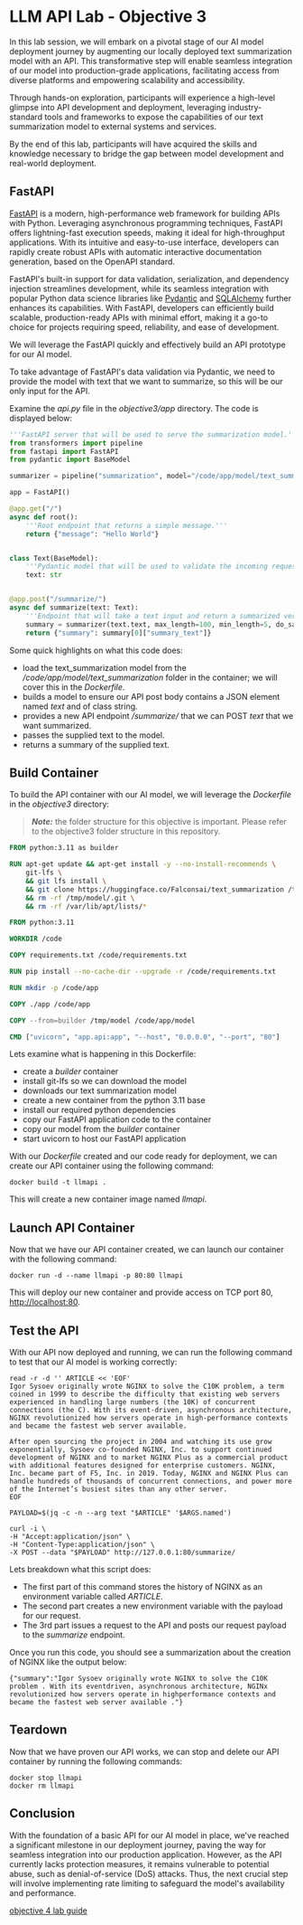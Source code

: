 # LLM API Lab - Objective 3

In this lab session, we will embark on a pivotal stage of our AI model deployment journey by augmenting our locally deployed text summarization model with an API. This transformative step will enable seamless integration of our model into production-grade applications, facilitating access from diverse platforms and empowering scalability and accessibility.

Through hands-on exploration, participants will experience a high-level glimpse into API development and deployment, leveraging industry-standard tools and frameworks to expose the capabilities of our text summarization model to external systems and services.

By the end of this lab, participants will have acquired the skills and knowledge necessary to bridge the gap between model development and real-world deployment.

## FastAPI

[FastAPI](https://fastapi.tiangolo.com/) is a modern, high-performance web framework for building APIs with Python. Leveraging asynchronous programming techniques, FastAPI offers lightning-fast execution speeds, making it ideal for high-throughput applications. With its intuitive and easy-to-use interface, developers can rapidly create robust APIs with automatic interactive documentation generation, based on the OpenAPI standard.

FastAPI's built-in support for data validation, serialization, and dependency injection streamlines development, while its seamless integration with popular Python data science libraries like [Pydantic](https://docs.pydantic.dev/latest/) and [SQLAlchemy](https://www.sqlalchemy.org/) further enhances its capabilities. With FastAPI, developers can efficiently build scalable, production-ready APIs with minimal effort, making it a go-to choice for projects requiring speed, reliability, and ease of development.

We will leverage the FastAPI quickly and effectively build an API prototype for our AI model.  

To take advantage of FastAPI's data validation via Pydantic, we need to provide the model with text that we want to summarize, so this will be our only input for the API.

 Examine the _api.py_ file in the _objective3/app_ directory.  The code is displayed below:

```python
'''FastAPI server that will be used to serve the summarization model.'''
from transformers import pipeline
from fastapi import FastAPI
from pydantic import BaseModel

summarizer = pipeline("summarization", model="/code/app/model/text_summarization")

app = FastAPI()

@app.get("/")
async def root():
    '''Root endpoint that returns a simple message.'''
    return {"message": "Hello World"}


class Text(BaseModel):
    '''Pydantic model that will be used to validate the incoming request.'''
    text: str


@app.post("/summarize/")
async def summarize(text: Text):
    '''Endpoint that will take a text input and return a summarized version of it.'''
    summary = summarizer(text.text, max_length=100, min_length=5, do_sample=False)
    return {"summary": summary[0]["summary_text"]}
```

Some quick highlights on what this code does:

- load the text_summarization model from the _/code/app/model/text_summarization_ folder in the container; we will cover this in the _Dockerfile_.
- builds a model to ensure our API post body contains a JSON element named _text_ and of class string.
- provides a new API endpoint _/summarize/_ that we can POST _text_ that we want summarized.
- passes the supplied text to the model.
- returns a summary of the supplied text.

## Build Container

To build the API container with our AI model, we will leverage the _Dockerfile_ in the _objective3_ directory:

>_**Note:**_ the folder structure for this objective is important.  Please refer to the objective3 folder structure in this repository.  

```dockerfile
FROM python:3.11 as builder

RUN apt-get update && apt-get install -y --no-install-recommends \
    git-lfs \
    && git lfs install \
    && git clone https://huggingface.co/Falconsai/text_summarization /tmp/model/text_summarization \
    && rm -rf /tmp/model/.git \
    && rm -rf /var/lib/apt/lists/*

FROM python:3.11

WORKDIR /code

COPY requirements.txt /code/requirements.txt

RUN pip install --no-cache-dir --upgrade -r /code/requirements.txt

RUN mkdir -p /code/app

COPY ./app /code/app

COPY --from=builder /tmp/model /code/app/model

CMD ["uvicorn", "app.api:app", "--host", "0.0.0.0", "--port", "80"]
```

Lets examine what is happening in this Dockerfile:

- create a _builder_ container
- install git-lfs so we can download the model
- downloads our text summarization model
- create a new container from the python 3.11 base
- install our required python dependencies
- copy our FastAPI application code to the container
- copy our model from the _builder_ container
- start uvicorn to host our FastAPI application

With our _Dockerfile_ created and our code ready for deployment, we can create our API container using the following command:

```shell
docker build -t llmapi .
```

This will create a new container image named _llmapi_.

## Launch API Container

Now that we have our API container created, we can launch our container with the following command:

```shell
docker run -d --name llmapi -p 80:80 llmapi
```

This will deploy our new container and provide access on TCP port 80, [http://localhost:80](http://localhost:80).

## Test the API

With our API now deployed and running, we can run the following command to test that our AI model is working correctly:

```shell
read -r -d '' ARTICLE << 'EOF'
Igor Sysoev originally wrote NGINX to solve the C10K problem, a term coined in 1999 to describe the difficulty that existing web servers experienced in handling large numbers (the 10K) of concurrent connections (the C). With its event‑driven, asynchronous architecture, NGINX revolutionized how servers operate in high‑performance contexts and became the fastest web server available.

After open sourcing the project in 2004 and watching its use grow exponentially, Sysoev co‑founded NGINX, Inc. to support continued development of NGINX and to market NGINX Plus as a commercial product with additional features designed for enterprise customers. NGINX, Inc. became part of F5, Inc. in 2019. Today, NGINX and NGINX Plus can handle hundreds of thousands of concurrent connections, and power more of the Internet’s busiest sites than any other server.
EOF

PAYLOAD=$(jq -c -n --arg text "$ARTICLE" '$ARGS.named')

curl -i \
-H "Accept:application/json" \
-H "Content-Type:application/json" \
-X POST --data "$PAYLOAD" http://127.0.0.1:80/summarize/

```

Lets breakdown what this script does:

- The first part of this command stores the history of NGINX as an environment variable called _ARTICLE_.
- The second part creates a new environment variable with the payload for our request.
- The 3rd part issues a request to the API and posts our request payload to the _summarize_ endpoint.

Once you run this code, you should see a summarization about the creation of NGINX like the output below:

```shell
{"summary":"Igor Sysoev originally wrote NGINX to solve the C10K problem . With its eventdriven, asynchronous architecture, NGINx revolutionized how servers operate in highperformance contexts and became the fastest web server available ."}
```

## Teardown

Now that we have proven our API works, we can stop and delete our API container by running the following commands:

```shell
docker stop llmapi
docker rm llmapi
```

## Conclusion

With the foundation of a basic API for our AI model in place, we've reached a significant milestone in our deployment journey, paving the way for seamless integration into our production application. However, as the API currently lacks protection measures, it remains vulnerable to potential abuse, such as denial-of-service (DoS) attacks. Thus, the next crucial step will involve implementing rate limiting to safeguard the model's availability and performance.

[objective 4 lab guide](../objective4/README.md)
